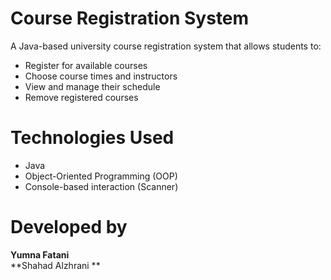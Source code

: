 # Course Registration System

A Java-based university course registration system that allows students to:
- Register for available courses
- Choose course times and instructors
- View and manage their schedule
- Remove registered courses

# Technologies Used
- Java
- Object-Oriented Programming (OOP)
- Console-based interaction (Scanner)

# Developed by
**Yumna Fatani**  
**Shahad Alzhrani **  

